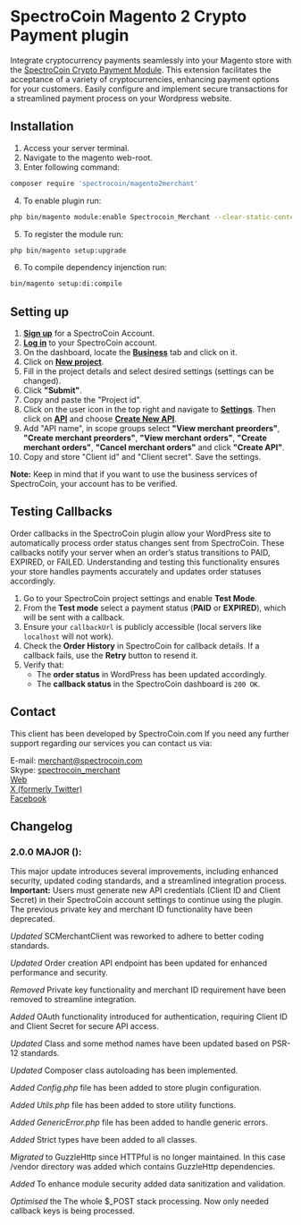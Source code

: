 # SpectroCoin Magento 2 Crypto Payment plugin

Integrate cryptocurrency payments seamlessly into your Magento store with the [SpectroCoin Crypto Payment Module](https://spectrocoin.com/en/plugins/magento2.html). This extension facilitates the acceptance of a variety of cryptocurrencies, enhancing payment options for your customers. Easily configure and implement secure transactions for a streamlined payment process on your Wordpress website.

## Installation

1. Access your server terminal.
2. Navigate to the magento web-root.
3. Enter following command:

```bash
composer require 'spectrocoin/magento2merchant'
```

4. To enable plugin run:
```bash
php bin/magento module:enable Spectrocoin_Merchant --clear-static-content
```

5. To register the module run:
```bash
php bin/magento setup:upgrade
```

6. To compile dependency injenction run:
```bash
bin/magento setup:di:compile
```

## Setting up

1. **[Sign up](https://auth.spectrocoin.com/signup)** for a SpectroCoin Account.
2. **[Log in](https://auth.spectrocoin.com/login)** to your SpectroCoin account.
3. On the dashboard, locate the **[Business](https://spectrocoin.com/en/merchants/projects)** tab and click on it.
4. Click on **[New project](https://spectrocoin.com/en/merchants/projects/new)**.
5. Fill in the project details and select desired settings (settings can be changed).
6. Click **"Submit"**.
7. Copy and paste the "Project id".
8. Click on the user icon in the top right and navigate to **[Settings](https://test.spectrocoin.com/en/settings/)**. Then click on **[API](https://test.spectrocoin.com/en/settings/api)** and choose **[Create New API](https://test.spectrocoin.com/en/settings/api/create)**.
9. Add "API name", in scope groups select **"View merchant preorders"**, **"Create merchant preorders"**, **"View merchant orders"**, **"Create merchant orders"**, **"Cancel merchant orders"** and click **"Create API"**.
10. Copy and store "Client id" and "Client secret". Save the settings.

**Note:** Keep in mind that if you want to use the business services of SpectroCoin, your account has to be verified.

## Testing Callbacks

Order callbacks in the SpectroCoin plugin allow your WordPress site to automatically process order status changes sent from SpectroCoin. These callbacks notify your server when an order’s status transitions to PAID, EXPIRED, or FAILED. Understanding and testing this functionality ensures your store handles payments accurately and updates order statuses accordingly.
 
1. Go to your SpectroCoin project settings and enable **Test Mode**.
2. From the __Test mode__ select a payment status (__PAID__ or __EXPIRED__), which will be sent with a callback.
3. Ensure your `callbackUrl` is publicly accessible (local servers like `localhost` will not work).
4. Check the **Order History** in SpectroCoin for callback details. If a callback fails, use the **Retry** button to resend it.
5. Verify that:
   - The **order status** in WordPress has been updated accordingly.
   - The **callback status** in the SpectroCoin dashboard is `200 OK`.

## Contact

This client has been developed by SpectroCoin.com If you need any further support regarding our services you can contact us via:

E-mail: merchant@spectrocoin.com <br/>
Skype: [spectrocoin_merchant](https://join.skype.com/invite/iyXHU7o08KkW) </br>
[Web](https://spectrocoin.com) </br>
[X (formerly Twitter)](https://twitter.com/spectrocoin) </br>
[Facebook](https://www.facebook.com/spectrocoin/)

## Changelog

### 2.0.0 MAJOR ():

This major update introduces several improvements, including enhanced security, updated coding standards, and a streamlined integration process. **Important:** Users must generate new API credentials (Client ID and Client Secret) in their SpectroCoin account settings to continue using the plugin. The previous private key and merchant ID functionality have been deprecated.

_Updated_ SCMerchantClient was reworked to adhere to better coding standards.

_Updated_ Order creation API endpoint has been updated for enhanced performance and security.

_Removed_ Private key functionality and merchant ID requirement have been removed to streamline integration.

_Added_ OAuth functionality introduced for authentication, requiring Client ID and Client Secret for secure API access.

_Updated_ Class and some method names have been updated based on PSR-12 standards.

_Updated_ Composer class autoloading has been implemented.

_Added_ _Config.php_ file has been added to store plugin configuration.

_Added_ _Utils.php_ file has been added to store utility functions.

_Added_ _GenericError.php_ file has been added to handle generic errors.

_Added_ Strict types have been added to all classes.

_Migrated_ to GuzzleHttp since HTTPful is no longer maintained. In this case /vendor directory was added which contains GuzzleHttp dependencies.

_Added_ To enhance module security added data sanitization and validation.

_Optimised_ the The whole $\_POST stack processing. Now only needed callback keys is being processed.